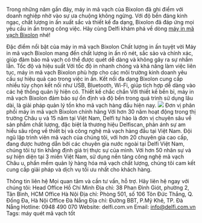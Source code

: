 Trong những năm gần đây, máy in mã vạch của Bixolon đã ghi điểm với doanh nghiệp nhờ vào sự ưa chuộng không ngừng. 
Với độ bền đáng kinh ngạc, chất lượng in ấn xuất sắc và thiết kế đa dạng, Bixolon đã đáp ứng mọi yêu cầu in ấn trong công việc. 
Hãy cùng Delfi khám phá về dòng [máy in mã vạch Bixolon](https://delfi.com.vn/2-dong-may-in-ma-vach-bixolon-duoc-ua-chuong-nhat-hien-nay) nhé!

Đặc điểm nổi bật của máy in mã vạch Bixolon
Chất lượng in ấn tuyệt vời
Máy in mã vạch Bixolon mang đến chất lượng in ấn rõ nét, sắc sảo và chính xác, giúp đảm bảo mã vạch có thể được quét dễ dàng và không gây ra sự nhầm lẫn.
Tốc độ và hiệu suất
Với tốc độ in nhanh chóng và khả năng làm việc liên tục, máy in mã vạch Bixolon phù hợp cho các môi trường kinh doanh yêu cầu sự hiệu quả cao trong việc in ấn.
Kết nối đa dạng
Bixolon cung cấp nhiều tùy chọn kết nối như USB, Bluetooth, Wi-Fi, giúp tích hợp dễ dàng vào các hệ thống quản lý hiện có.
Thiết kế chắc chắn
Với thiết kế bền bỉ, máy in mã vạch Bixolon đảm bảo sự ổn định và độ bền trong quá trình sử dụng lâu dài, là giải pháp quản lý tồn kho mã vạch hàng đầu hiện nay.
![](https://delfi.com.vn/uploads/images/may-in-bixolon.png)
Đơn vị phân phối máy in mã vạch Bixolon chính hãng
Với hơn 30 năm hoạt động trong thị trường Châu  u và 15 năm tại Việt Nam, Delfi tự hào là đơn vị chuyên sâu về sản phẩm chất lượng, đặc biệt là thương hiệu Delfiscan, phản ánh sự am hiểu sâu rộng về thiết bị và công nghệ mã vạch hàng đầu tại Việt Nam.
Đội ngũ lập trình viên mã vạch của chúng tôi, với hơn 20 chuyên gia cao cấp, đang được hướng dẫn bởi các chuyên gia nước ngoài tại Delfi Việt Nam, chúng tôi tự tin khẳng định giá trị thực sự của mình. 
Với hơn 50 nhân sự và sự hiện diện tại 3 miền Việt Nam, sử dụng nền tảng công nghệ mã vạch Châu  u, phần mềm quản lý hàng hóa mã vạch chất lượng, chúng tôi cam kết cung cấp giải pháp và dịch vụ tối ưu nhất cho khách hàng.

Thông tin liên hệ
Mọi quan tâm và cần tư vấn, hỗ trợ. Hãy liên hệ ngay với chúng tôi:
Head Office Hồ Chí Minh
Địa chỉ: 38 Phan Đình Giót, phường 2, Tân Bình, HCM
Office Hà Nội
Địa chỉ: Phòng 501, số 106 Tôn Đức Thắng, Q. Đống Đa, Hà Nội
Office Đà Nẵng
Địa chỉ: Đường BBT, P.Mỹ Khê, TP. Đà Nẵng
Hotline: 0948 490 070
Website: delfi.com.vn
Email: info@delfi.com.vn
Tags: máy quét mã vạch tốt
